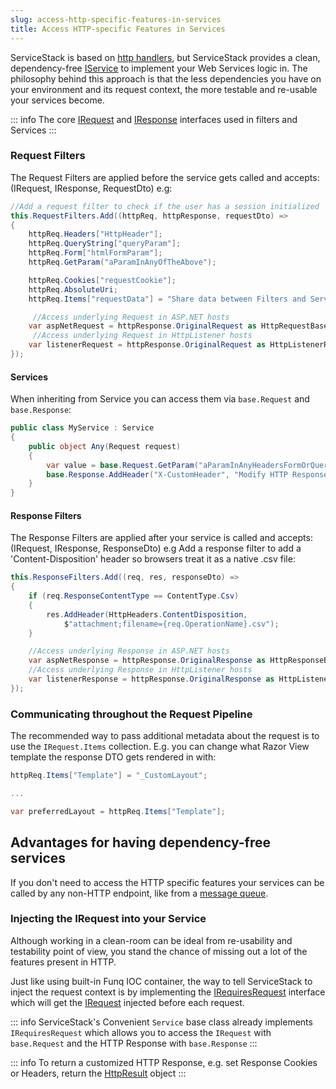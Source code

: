 ```yaml
---
slug: access-http-specific-features-in-services
title: Access HTTP-specific Features in Services
---
```


ServiceStack is based on [http handlers](http://msdn.microsoft.com/en-us/library/system.web.ihttphandler.aspx), but ServiceStack provides a clean, dependency-free [IService](https://github.com/ServiceStack/ServiceStack/blob/master/src/ServiceStack.Interfaces/IService.cs) to implement your Web Services logic in. The philosophy behind this approach is that the less dependencies you have on your environment and its request context, the more testable and re-usable your services become. 

::: info
The core [IRequest](https://github.com/ServiceStack/ServiceStack/blob/master/src/ServiceStack.Interfaces/Web/IRequest.cs) and [IResponse](https://github.com/ServiceStack/ServiceStack/blob/master/src/ServiceStack.Interfaces/Web/IResponse.cs) interfaces used in filters and Services
:::

### Request Filters

The Request Filters are applied before the service gets called and accepts: (IRequest, IResponse, RequestDto) e.g:

```csharp
//Add a request filter to check if the user has a session initialized
this.RequestFilters.Add((httpReq, httpResponse, requestDto) =>
{
    httpReq.Headers["HttpHeader"];
    httpReq.QueryString["queryParam"];
    httpReq.Form["htmlFormParam"];
    httpReq.GetParam("aParamInAnyOfTheAbove");

    httpReq.Cookies["requestCookie"];
    httpReq.AbsoluteUri;
    httpReq.Items["requestData"] = "Share data between Filters and Services";

     //Access underlying Request in ASP.NET hosts
    var aspNetRequest = httpResponse.OriginalRequest as HttpRequestBase;
     //Access underlying Request in HttpListener hosts
    var listenerRequest = httpResponse.OriginalRequest as HttpListenerRequest;
});
```

#### Services

When inheriting from Service you can access them via `base.Request` and `base.Response`:

```csharp
public class MyService : Service
{
    public object Any(Request request)
    {
        var value = base.Request.GetParam("aParamInAnyHeadersFormOrQueryString");
        base.Response.AddHeader("X-CustomHeader", "Modify HTTP Response in Service");
    }
}
```

#### Response Filters

The Response Filters are applied after your service is called and accepts: (IRequest, IResponse, ResponseDto) e.g Add a response filter to add a 'Content-Disposition' header so browsers treat it as a native .csv file:

```csharp
this.ResponseFilters.Add((req, res, responseDto) => 
{
    if (req.ResponseContentType == ContentType.Csv)
    {
        res.AddHeader(HttpHeaders.ContentDisposition,
            $"attachment;filename={req.OperationName}.csv");
    }

    //Access underlying Response in ASP.NET hosts
    var aspNetResponse = httpResponse.OriginalResponse as HttpResponseBase;
    //Access underlying Response in HttpListener hosts
    var listenerResponse = httpResponse.OriginalResponse as HttpListenerResponse;
});
```

### Communicating throughout the Request Pipeline

The recommended way to pass additional metadata about the request is to use the `IRequest.Items` collection. E.g. you can change what Razor View template the response DTO gets rendered in with: 

```csharp
httpReq.Items["Template"] = "_CustomLayout";

...

var preferredLayout = httpReq.Items["Template"];
```

## Advantages for having dependency-free services

If you don't need to access the HTTP specific features your services can be called by any non-HTTP endpoint,  like from a [message queue](/messaging).

### Injecting the IRequest into your Service

Although working in a clean-room can be ideal from re-usability and testability point of view, you stand the chance of missing out a lot of the features present in HTTP.

Just like using built-in Funq IOC container, the way to tell ServiceStack to inject the request context is by implementing the [IRequiresRequest](https://github.com/ServiceStack/ServiceStack/blob/master/src/ServiceStack.Interfaces/Web/IRequiresRequest.cs) interface which will get the [IRequest](https://github.com/ServiceStack/ServiceStack/blob/master/src/ServiceStack.Interfaces/Web/IRequest.cs) injected before each request.

::: info
ServiceStack's Convenient `Service` base class already implements `IRequiresRequest` which allows you to access the `IRequest` with `base.Request` and the HTTP Response with `base.Response`
:::

::: info
To return a customized HTTP Response, e.g. set Response Cookies or Headers, return the [HttpResult](https://github.com/ServiceStack/ServiceStack/blob/master/src/ServiceStack/HttpResult.cs) object
:::
